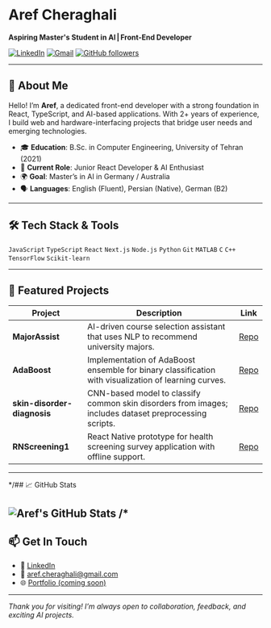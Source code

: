 # Aref Cheraghali
**Aspiring Master's Student in AI | Front-End Developer**

[![LinkedIn](https://img.shields.io/badge/LinkedIn-Aref_Cheraghali-blue)](https://www.linkedin.com/in/aref-cheraghali) [![Gmail](https://img.shields.io/badge/Email-aref.cheraghali%40gmail.com-red)](mailto:aref.cheraghali@gmail.com) [![GitHub followers](https://img.shields.io/github/followers/ArefCheraghali?label=Follow)](https://github.com/ArefCheraghali?tab=followers)

---

## 👋 About Me

Hello! I’m **Aref**, a dedicated front-end developer with a strong foundation in React, TypeScript, and AI-based applications. With 2+ years of experience, I build web and hardware-interfacing projects that bridge user needs and emerging technologies.

- 🎓 **Education**: B.Sc. in Computer Engineering, University of Tehran (2021)
- 💼 **Current Role**: Junior React Developer & AI Enthusiast
- 🌍 **Goal**: Master’s in AI in Germany / Australia
- 🗣️ **Languages**: English (Fluent), Persian (Native), German (B2)

---

## 🛠️ Tech Stack & Tools

<code>JavaScript</code> <code>TypeScript</code> <code>React</code> <code>Next.js</code> <code>Node.js</code> <code>Python</code> <code>Git</code> <code>MATLAB</code> <code>C</code> <code>C++</code> <code>TensorFlow</code> <code>Scikit-learn</code>

---

## 📌 Featured Projects

| Project | Description | Link |
| ------- | ----------- | ---- |
| **MajorAssist** | AI-driven course selection assistant that uses NLP to recommend university majors. | [Repo](https://github.com/ArefCheraghali/MajorAssist) |
| **AdaBoost** | Implementation of AdaBoost ensemble for binary classification with visualization of learning curves. | [Repo](https://github.com/ArefCheraghali/AdaBoost) |
| **skin-disorder-diagnosis** | CNN-based model to classify common skin disorders from images; includes dataset preprocessing scripts. | [Repo](https://github.com/ArefCheraghali/skin-disorder-diagnosis) |
| **RNScreening1** | React Native prototype for health screening survey application with offline support. | [Repo](https://github.com/ArefCheraghali/RNScreening1) |

---

*/## 📈 GitHub Stats

![Aref's GitHub Stats](https://github-readme-stats.vercel.app/api?username=ArefCheraghali&show_icons=true&theme=dark)
/*
---

## 📫 Get In Touch

- 🔗 [LinkedIn](https://www.linkedin.com/in/aref-cheraghali)
- 📧 aref.cheraghali@gmail.com
- 🌐 [Portfolio (coming soon)](https://aref-portfolio.dev)

---

*Thank you for visiting! I’m always open to collaboration, feedback, and exciting AI projects.*
